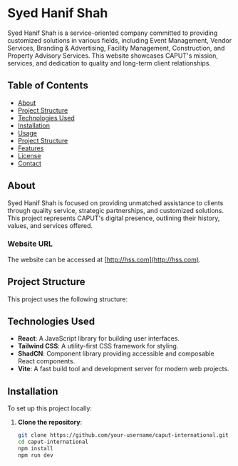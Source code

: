 # Syed Hanif Shah

Syed Hanif Shah is a service-oriented company committed to providing customized solutions in various fields, including Event Management, Vendor Services, Branding & Advertising, Facility Management, Construction, and Property Advisory Services. This website showcases CAPUT's mission, services, and dedication to quality and long-term client relationships.

## Table of Contents

- [About](#about)
- [Project Structure](#project-structure)
- [Technologies Used](#technologies-used)
- [Installation](#installation)
- [Usage](#usage)
- [Project Structure](#project-structure)
- [Features](#features)
- [License](#license)
- [Contact](#contact)

## About

Syed Hanif Shah is focused on providing unmatched assistance to clients through quality service, strategic partnerships, and customized solutions. This project represents CAPUT's digital presence, outlining their history, values, and services offered.

### Website URL

The website can be accessed at [http://hss.com](http://hss.com).

## Project Structure

This project uses the following structure:

## Technologies Used

- **React**: A JavaScript library for building user interfaces.
- **Tailwind CSS**: A utility-first CSS framework for styling.
- **ShadCN**: Component library providing accessible and composable React components.
- **Vite**: A fast build tool and development server for modern web projects.

## Installation

To set up this project locally:

1. **Clone the repository**:

   ```bash
   git clone https://github.com/your-username/caput-international.git
   cd caput-international
   npm install
   npm run dev
   ```
